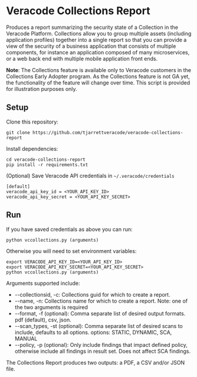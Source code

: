 # Veracode Collections Report

Produces a report summarizing the security state of a Collection in the Veracode Platform. Collections allow you to group multiple assets (including application profiles) together into a single report so that you can provide a view of the security of a business application that consists of multiple components, for instance an application composed of many microservices, or a web back end with multiple mobile application front ends.

**Note**: The Collections feature is available only to Veracode customers in the Collections Early Adopter program. As the Collections feature is not GA yet, the functionality of the feature will change over time. This script is provided for illustration purposes only.

## Setup

Clone this repository:

    git clone https://github.com/tjarrettveracode/veracode-collections-report

Install dependencies:

    cd veracode-collections-report
    pip install -r requirements.txt

(Optional) Save Veracode API credentials in `~/.veracode/credentials`

    [default]
    veracode_api_key_id = <YOUR_API_KEY_ID>
    veracode_api_key_secret = <YOUR_API_KEY_SECRET>

## Run

If you have saved credentials as above you can run:

    python vccollections.py (arguments)

Otherwise you will need to set environment variables:

    export VERACODE_API_KEY_ID=<YOUR_API_KEY_ID>
    export VERACODE_API_KEY_SECRET=<YOUR_API_KEY_SECRET>
    python vccollections.py (arguments)

Arguments supported include:

* --collectionsid, -c:  Collections guid for which to create a report.
* --name, -n:           Collections name for which to create a report.
Note: one of the two arguments is required
* --format, -f  (optional): Comma separate list of desired output formats. pdf (default), csv, json.
* --scan_types, -st (optional): Comma separate list of desired scans to include, defaults to all options. options: STATIC, DYNAMIC, SCA, MANUAL
* --policy, -p (optional): Only include findings that impact defined policy, otherwise include all findings in result set. Does not affect SCA findings.

The Collections Report produces two outputs: a PDF, a CSV and/or JSON file.
